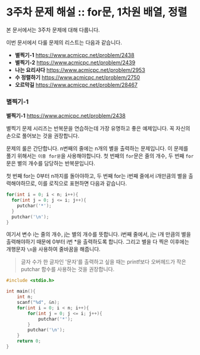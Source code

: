 # 3주차 문제 해설 :: for문, 1차원 배열, 정렬

본 문서에서는 3주차 문제에 대해 다룹니다.

이번 문서에서 다룰 문제의 리스트는 다음과 같습니다.

* **별찍기-1** <https://www.acmicpc.net/problem/2438>
* **별찍기-2** <https://www.acmicpc.net/problem/2439>
* **나는 요리사다** <https://www.acmicpc.net/problem/2953>
* **수 정렬하기** <https://www.acmicpc.net/problem/2750>
* **오르막길** <https://www.acmicpc.net/problem/28467>

### 별찍기-1
**별찍기-1** <https://www.acmicpc.net/problem/2438>

별찍기 문제 시리즈는 반복문을 연습하는데 가장 유명하고 좋은 예제입니다. 꼭 자신의 손으로 풀어보는 것을 권장합니다.

문제의 룰은 간단합니다. n번째의 줄에는 n개의 별을 출력하는 문제입니다. 이 문제를 풀기 위해서는 `이중 for문`을 사용해야합니다.
첫 번째의 `for`문은 줄의 개수, 두 번째 `for`문은 별의 개수를 담당하는 반복문입니다.

첫 번째 for는 0부터 n까지를 돌아야하고, 두 번째 for는 i번째 줄에서 i개만큼의 별을 출력해야하므로, 이를 로직으로 표현하면 다음과 같습니다.

```c
for(int i = 0; i < n; i++){
  for(int j = 0; j <= i; j++){
    putchar('*');
  }
  putchar('\n');
}
```

여기서 변수 i는 줄의 개수, j는 별의 개수를 뜻합니다. i번째 줄에서, j는 i개 만큼의 별을 출력해야하기 때문에 0부터 i번 *을 출력하도록 합니다. 그리고 별을 다 찍은 이후에는 개행문자 `\n`을 사용하여 줄바꿈을 해줍니다.

> 글자 수가 한 글자인 '문자'를 출력하고 싶을 때는 printf보다 오버헤드가 작은 putchar 함수를 사용하는 것을 권장합니다.

```c
#include <stdio.h>

int main(){
	int n;
	scanf("%d", &n);
	for(int i = 0; i < n; i++){
		for(int j = 0; j <= i; j++){
			putchar('*');
		}
		putchar('\n');
	}
	return 0;
}
```
